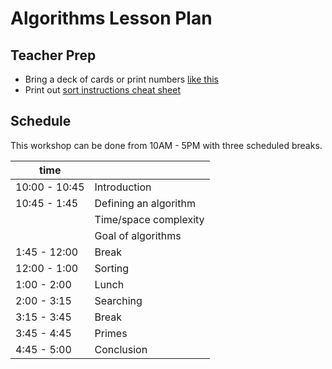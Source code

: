 # Algorithms Lesson Plan

## Teacher Prep

* Bring a deck of cards or print numbers [like this](http://www.daviddarling.info/images3/three-digit_puzzle.jpg)
* Print out [sort instructions cheat sheet](https://github.com/gdisf/teaching-materials/blob/master/algorithms/handout_sorting.md)

## Schedule

This workshop can be done from 10AM - 5PM with three scheduled breaks.

| time  		|   					|
|---			|---					|
|10:00 - 10:45	|Introduction 			|
|10:45 - 1:45	|Defining an algorithm 	|
|				|Time/space complexity 	|
|				|Goal of algorithms 	|
|1:45 - 12:00	|Break 					|
|12:00 - 1:00   |Sorting 				|
|1:00 - 2:00	|Lunch					|
|2:00 - 3:15	|Searching 				|
|3:15 - 3:45	|Break 					|
|3:45 - 4:45	|Primes					|
|4:45 - 5:00	|Conclusion				|
